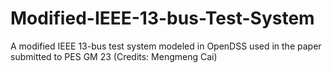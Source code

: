 # Modified-IEEE-13-bus-Test-System
A modified IEEE 13-bus test system modeled in OpenDSS used in the paper submitted to PES GM 23
(Credits: Mengmeng Cai)
